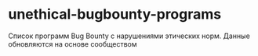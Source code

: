 # unethical-bugbounty-programs
Список программ Bug Bounty с нарушениями этических норм. Данные обновляются на основе сообществом
